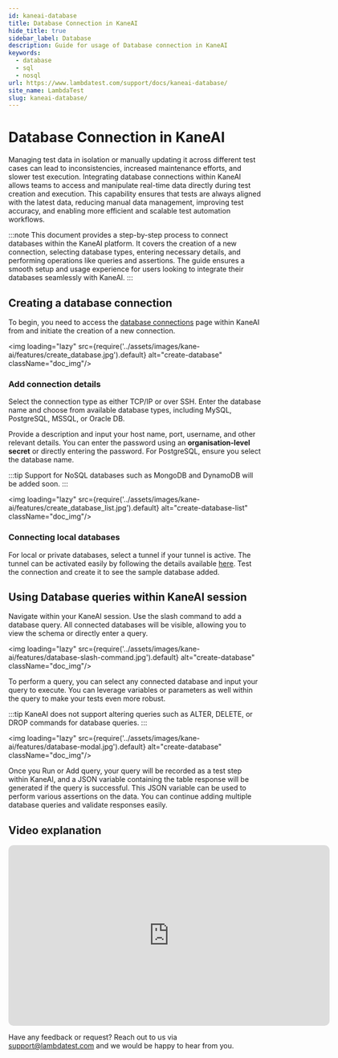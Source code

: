 ```yaml
---
id: kaneai-database
title: Database Connection in KaneAI
hide_title: true
sidebar_label: Database
description: Guide for usage of Database connection in KaneAI
keywords:
  - database
  - sql
  - nosql
url: https://www.lambdatest.com/support/docs/kaneai-database/
site_name: LambdaTest
slug: kaneai-database/
---
```


<script type="application/ld+json"
      dangerouslySetInnerHTML={{ __html: JSON.stringify({
       "@context": "https://schema.org",
        "@type": "BreadcrumbList",
        "itemListElement": [{
          "@type": "ListItem",
          "position": 1,
          "name": "LambdaTest",
          "item": "https://www.lambdatest.com"
        },{
          "@type": "ListItem",
          "position": 2,
          "name": "Support",
          "item": "https://www.lambdatest.com/support/docs/"
        },{
          "@type": "ListItem",
          "position": 3,
          "name": "Network Throttling",
          "item": "https://www.lambdatest.com/support/docs/kaneai-database/"
        }]
      })
    }}
></script>

# Database Connection in KaneAI

Managing test data in isolation or manually updating it across different test cases can lead to inconsistencies, increased maintenance efforts, and slower test execution. Integrating database connections within KaneAI allows teams to access and manipulate real-time data directly during test creation and execution. This capability ensures that tests are always aligned with the latest data, reducing manual data management, improving test accuracy, and enabling more efficient and scalable test automation workflows.

:::note
This document provides a step-by-step process to connect databases within the KaneAI platform. It covers the creation of a new connection, selecting database types, entering necessary details, and performing operations like queries and assertions. The guide ensures a smooth setup and usage experience for users looking to integrate their databases seamlessly with KaneAI.
:::

## Creating a database connection

To begin, you need to access the [database connections](https://www.kaneai.lambdatest.com/databases "database connections") page within KaneAI from and initiate the creation of a new connection.

<img loading="lazy" src={require('../assets/images/kane-ai/features/create_database.jpg').default} alt="create-database" className="doc_img"/>


### Add connection details

Select the connection type as either TCP/IP or over SSH. Enter the database name and choose from available database types, including MySQL, PostgreSQL, MSSQL, or Oracle DB.

Provide a description and input your host name, port, username, and other relevant details. You can enter the password using an **organisation-level secret** or directly entering the password. For PostgreSQL, ensure you select the database name.&#x20;

:::tip
Support for NoSQL databases such as MongoDB and DynamoDB will be added soon.
:::

<img loading="lazy" src={require('../assets/images/kane-ai/features/create_database_list.jpg').default} alt="create-database-list" className="doc_img"/>

### Connecting local databases

For local or private databases, select a tunnel if your tunnel is active. The tunnel can be activated easily by following the details available [here](https://www.lambdatest.com/support/docs/kane-ai-geolocation-tunnel-proxy/#tunnel-support). Test the connection and create it to see the sample database added.


## Using Database queries within KaneAI session

Navigate within your KaneAI session. Use the slash command to add a database query. All connected databases will be visible, allowing you to view the schema or directly enter a query.

<img loading="lazy" src={require('../assets/images/kane-ai/features/database-slash-command.jpg').default} alt="create-database" className="doc_img"/>

To perform a query, you can select any connected database and input your query to execute. You can leverage variables or parameters as well within the query to make your tests even more robust.

:::tip
KaneAI does not support altering queries such as ALTER, DELETE, or DROP commands for database queries.
:::

<img loading="lazy" src={require('../assets/images/kane-ai/features/database-modal.jpg').default} alt="create-database" className="doc_img"/>

Once you Run or Add query, your query will be recorded as a test step within KaneAI, and a JSON variable containing the table response will be generated if the query is successful. This JSON variable can be used to perform various assertions on the data. You can continue adding multiple database queries and validate responses easily.

## Video explanation

<iframe src="https://app.trupeer.ai/embed?slug=sMHMyK6dl" width="640" height="360" frameborder="0" allowfullscreen="true" style="border-radius: 10px; overflow: hidden;"></iframe>


Have any feedback or request? Reach out to us via [support@lambdatest.com](mailto:support@lambdatest.com) and we would be happy to hear from you.
